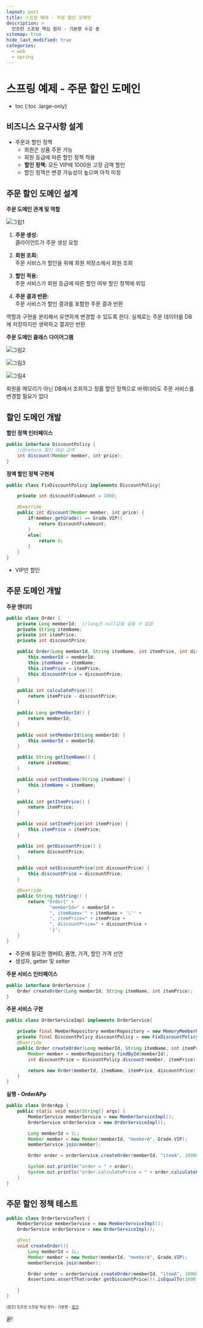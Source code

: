 ```yaml
---
layout: post
title: 스프링 예제 - 주문 할인 도메인
description: >
  인프런 스프링 핵심 원리 - 기본편 수강 중
sitemap: true
hide_last_modified: true
categories:
  - web
  - spring
---
```


# 스프링 예제 - 주문 할인 도메인

* toc
{:toc .large-only}

## 비즈니스 요구사항 설계

- 주문과 할인 정책
  - 회원은 상품 주문 가능
  - 회원 등급에 따른 할인 정책 적용
  - __할인 정책:__ 모든 VIP에 1000원 고정 금액 할인
  - 할인 정책은 변경 가능성이 높으며 아직 미정

## 주문 할인 도메인 설계

__주문 도메인 관계 및 역할__

![그림1](/assets/img/spring/order_domain.png)

1. __주문 생성:__  
  클라이언트가 주문 생성 요청

2. __회원 조회:__  
  주문 서비스가 할인을 위해 회원 저장소에서 회원 조회

3. __할인 적용:__  
  주문 서비스가 회원 등급에 따른 할인 여부 할인 정책에 위임

4. __주문 결과 반환:__  
  주문 서비스가 할인 결과를 포함한 주문 결과 반환

역할과 구현을 분리해서 유연하게 변경할 수 있도록 한다. 실제로는 주문 데이터를 DB에 저장하지만 생략하고 결과만 반환

__주문 도메인 클래스 다이어그램__

![그림2](/assets/img/spring/order_domain_class.png)

![그림3](/assets/img/spring/order_domain_object1.png)

![그림4](/assets/img/spring/order_domain_object2.png)

회원을 메모리가 아닌 DB에서 조회하고 정률 할인 정책으로 바뀌더라도 주문 서비스를 변경할 필요가 없다

## 할인 도메인 개발

__할인 정책 인터페이스__

```java
public interface DiscountPolicy {
    //@return 할인 대상 금액
    int discount(Member member, int price);
}
```

__정액 할인 정책 구현체__

```java
public class FixDiscountPolicy implements DiscountPolicy{

    private int discountFixAmount = 1000;

    @Override
    public int discount(Member member, int price) {
        if(member.getGrade() == Grade.VIP){
            return discountFixAmount;
        }
        else{
            return 0;
        }
    }
}
```

- VIP만 할인

## 주문 도메인 개발

__주문 엔티티__

```java
public class Order {
    private Long memberId;  //long은 null값을 넣을 수 없음
    private String itemName;
    private int itemPrice;
    private int discountPrice;

    public Order(Long memberId, String itemName, int itemPrice, int discountPrice) {
        this.memberId = memberId;
        this.itemName = itemName;
        this.itemPrice = itemPrice;
        this.discountPrice = discountPrice;
    }

    public int calculatePrice(){
        return itemPrice - discountPrice;
    }

    public Long getMemberId() {
        return memberId;
    }

    public void setMemberId(Long memberId) {
        this.memberId = memberId;
    }

    public String getItemName() {
        return itemName;
    }

    public void setItemName(String itemName) {
        this.itemName = itemName;
    }

    public int getItemPrice() {
        return itemPrice;
    }

    public void setItemPrice(int itemPrice) {
        this.itemPrice = itemPrice;
    }

    public int getDiscountPrice() {
        return discountPrice;
    }

    public void setDiscountPrice(int discountPrice) {
        this.discountPrice = discountPrice;
    }

    @Override
    public String toString() {
        return "Order{" +
                "memberId=" + memberId +
                ", itemName='" + itemName + '\'' +
                ", itemPrice=" + itemPrice +
                ", discountPrice=" + discountPrice +
                '}';
    }
}
```
- 주문에 필요한 멤버ID, 품명, 가격, 할인 가격 선언
- 생성자, getter 및 setter 

__주문 서비스 인터페이스__

```java
public interface OrderService {
    Order createOrder(Long memberId, String itemName, int itemPrice);
}
```

__주문 서비스 구현__

```java
public class OrderServiceImpl implements OrderService{

    private final MemberRepository memberRepository = new MemoryMemberRepository();
    private final DiscountPolicy discountPolicy = new FixDiscountPolicy();
    @Override
    public Order createOrder(Long memberId, String itemName, int itemPrice) {
        Member member = memberRepository.findById(memberId);
        int discountPrice = discountPolicy.discount(member, itemPrice);

        return new Order(memberId, itemName, itemPrice, discountPrice);
    }
}
```

__실행 - OrderAPp__

```java
public class OrderApp {
    public static void main(String[] args) {
        MemberService memberService = new MemberServiceImpl();
        OrderService orderService = new OrderServiceImpl();

        Long memberId = 1L;
        Member member = new Member(memberId, "memberA", Grade.VIP);
        memberService.join(member);

        Order order = orderService.createOrder(memberId, "itemA", 10000);

        System.out.println("order = " + order);
        System.out.println("order.calculatePrice = " + order.calculatePrice());
    }
}
```

## 주문 할인 정책 테스트

```java
public class OrderServiceTest {
    MemberService memberService = new MemberServiceImpl();
    OrderService orderService = new OrderServiceImpl();

    @Test
    void createOrder(){
        Long memberId = 1L;
        Member member = new Member(memberId, "memberA", Grade.VIP);
        memberService.join(member);

        Order order = orderService.createOrder(memberId, "itemA", 10000);
        Assertions.assertThat(order.getDiscountPrice()).isEqualTo(1000);

    }
}
```





<span style="font-size:70%">[참조] 인프런 스프링 핵심 원리 - 기본편 - [링크](https://www.inflearn.com/course/%EC%8A%A4%ED%94%84%EB%A7%81-%ED%95%B5%EC%8B%AC-%EC%9B%90%EB%A6%AC-%EA%B8%B0%EB%B3%B8%ED%8E%B8)</span>

끝!
